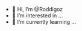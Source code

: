 - 👋 Hi, I’m @Roddigoz
- 👀 I’m interested in ...
- 🌱 I’m currently learning ...
<!---
Roddigoz/Roddigoz is a ✨ special ✨ repository because its `README.md` (this file) appears on your GitHub profile.
You can click the Preview link to take a look at your changes.
--->
